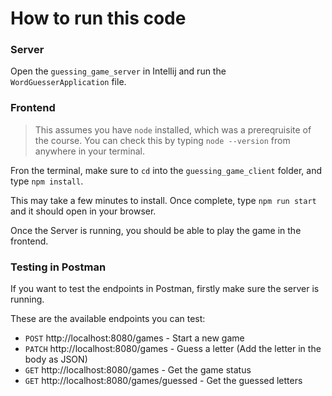 # How to run this code

### Server

Open the `guessing_game_server` in Intellij and run the `WordGuesserApplication` file.

### Frontend

> This assumes you have `node` installed, which was a prereqruisite of the course. You can check this by typing `node --version` from anywhere in your terminal.

Fron the terminal, make sure to `cd` into the `guessing_game_client` folder, and type `npm install`.

This may take a few minutes to install. Once complete, type `npm run start` and it should open in your browser.

Once the Server is running, you should be able to play the game in the frontend.

### Testing in Postman

If you want to test the endpoints in Postman, firstly make sure the server is running.

These are the available endpoints you can test:

- `POST` http://localhost:8080/games - Start a new game
- `PATCH` http://localhost:8080/games - Guess a letter (Add the letter in the body as JSON)
- `GET` http://localhost:8080/games - Get the game status
- `GET` http://localhost:8080/games/guessed - Get the guessed letters
